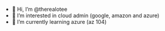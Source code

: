 - 👋 Hi, I’m @therealotee
- 👀 I’m interested in cloud admin (google, amazon and azure)
- 🌱 I’m currently learning azure (az 104)
